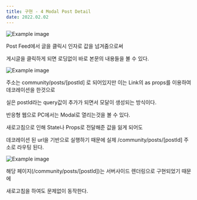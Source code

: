 ```yaml
---
title: 구현 - 4 Modal Post Detail
date: 2022.02.02
---
```


![Example image](https://imagedelivery.net/x2vrVGmUfxi_qt-pjNxZ6g/863d2c11-0743-40ef-94bc-e997c991be00/public)

Post Feed에서 글을 클릭시 인자로 값을 넘겨줌으로써

게시글을 클릭하게 되면 로딩없이 바로 본문의 내용들을 볼 수 있다.

![Example image](https://imagedelivery.net/x2vrVGmUfxi_qt-pjNxZ6g/6441b828-d565-428f-d64b-7698609f8e00/public)

주소는 community/posts/[postId] 로 되어있지만 이는 Link의 as props를 이용하여 데코레이션을 한것으로

실은 postId라는 query값이 추가가 되면서 모달이 생성되는 방식이다.

반응형 웹으로 PC에서는 Modal로 열리는것을 볼 수 있다.

새로고침으로 인해 State나 Props로 전달해준 값을 잃게 되어도

데코레이션 된 url을 기반으로 실행하기 때문에 실제 /community/posts/[postId] 주소로 라우팅 된다.

![Example image](https://imagedelivery.net/x2vrVGmUfxi_qt-pjNxZ6g/3d191bea-741c-4c1a-638d-c592a846c100/public)

해당 페이지(/community/posts/[postId])는 서버사이드 렌더링으로 구현되었기 때문에

새로고침을 하여도 문제없이 동작한다.
